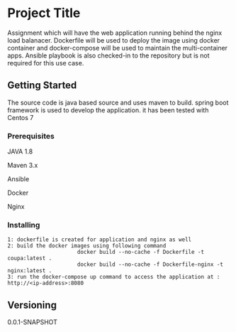 # Project Title

Assignment which will have the web application running behind the nginx load balanacer. Dockerfile will be used to deploy the image using docker container and docker-compose will be used to maintain the multi-container apps.
Ansible playbook is also checked-in to the repository but is not required for this use case.  


## Getting Started
The source code is java based source and uses maven to build. spring boot framework is used to develop the application. it has been tested with Centos 7

### Prerequisites

JAVA 1.8

Maven 3.x 

Ansible 

Docker 

Nginx


### Installing

```
1: dockerfile is created for application and nginx as well 
2: build the docker images using following command 
                      docker build --no-cache -f Dockerfile -t coupa:latest .
                      docker build --no-cache -f Dockerfile-nginx -t nginx:latest .
3: run the docker-compose up command to access the application at : http://<ip-address>:8080

```
## Versioning

0.0.1-SNAPSHOT

